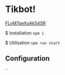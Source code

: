 # Tikbot!
[FLvM7peXoAk54SR](https://user-images.githubusercontent.com/48517965/157438891-96f452a9-ca20-4e68-b543-500e30f61bf3.jpg)

$ Installation
`npm i`

$ Utilisation
`npm run start`

## Configuration

``
